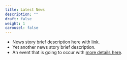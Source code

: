 ```yaml
---
title: Latest News
description: ""
draft: false
weight: 1
carousel: false
---
```


- News story brief description here with [link](https://example.com).
- Yet another news story brief description.
- An event that is going to occur with [more details here](https://example.com).
